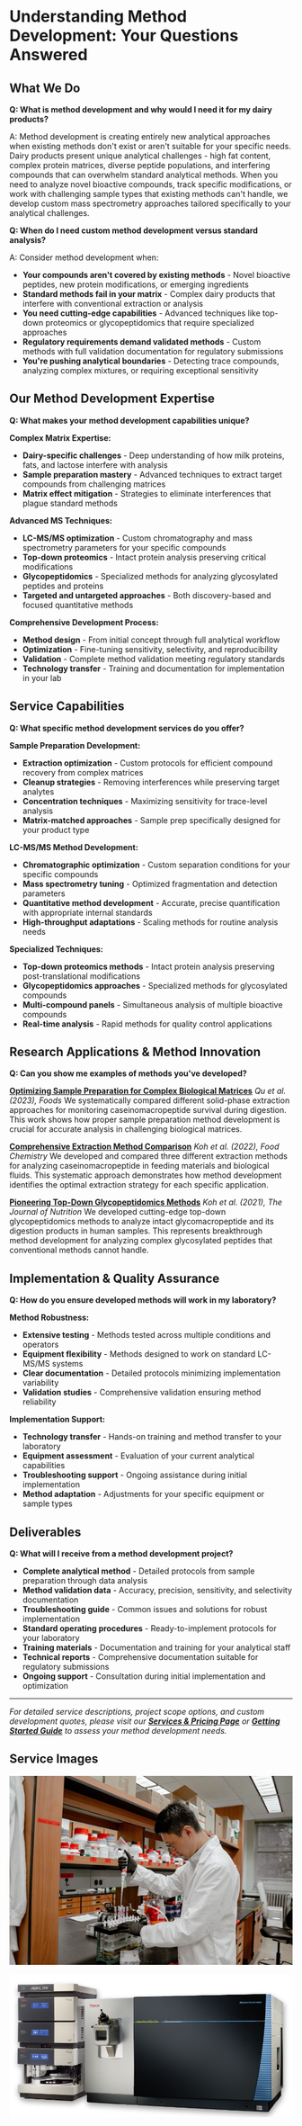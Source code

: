 # Understanding Method Development: Your Questions Answered

## What We Do

**Q: What is method development and why would I need it for my dairy products?**

A: Method development is creating entirely new analytical approaches when existing methods don't exist or aren't suitable for your specific needs. Dairy products present unique analytical challenges - high fat content, complex protein matrices, diverse peptide populations, and interfering compounds that can overwhelm standard analytical methods. When you need to analyze novel bioactive compounds, track specific modifications, or work with challenging sample types that existing methods can't handle, we develop custom mass spectrometry approaches tailored specifically to your analytical challenges.

**Q: When do I need custom method development versus standard analysis?**

A: Consider method development when:
- **Your compounds aren't covered by existing methods** - Novel bioactive peptides, new protein modifications, or emerging ingredients
- **Standard methods fail in your matrix** - Complex dairy products that interfere with conventional extraction or analysis
- **You need cutting-edge capabilities** - Advanced techniques like top-down proteomics or glycopeptidomics that require specialized approaches
- **Regulatory requirements demand validated methods** - Custom methods with full validation documentation for regulatory submissions
- **You're pushing analytical boundaries** - Detecting trace compounds, analyzing complex mixtures, or requiring exceptional sensitivity

## Our Method Development Expertise

**Q: What makes your method development capabilities unique?**

**Complex Matrix Expertise:**
- **Dairy-specific challenges** - Deep understanding of how milk proteins, fats, and lactose interfere with analysis
- **Sample preparation mastery** - Advanced techniques to extract target compounds from challenging matrices
- **Matrix effect mitigation** - Strategies to eliminate interferences that plague standard methods

**Advanced MS Techniques:**
- **LC-MS/MS optimization** - Custom chromatography and mass spectrometry parameters for your specific compounds
- **Top-down proteomics** - Intact protein analysis preserving critical modifications
- **Glycopeptidomics** - Specialized methods for analyzing glycosylated peptides and proteins
- **Targeted and untargeted approaches** - Both discovery-based and focused quantitative methods

**Comprehensive Development Process:**
- **Method design** - From initial concept through full analytical workflow
- **Optimization** - Fine-tuning sensitivity, selectivity, and reproducibility
- **Validation** - Complete method validation meeting regulatory standards
- **Technology transfer** - Training and documentation for implementation in your lab

## Service Capabilities

**Q: What specific method development services do you offer?**

**Sample Preparation Development:**
- **Extraction optimization** - Custom protocols for efficient compound recovery from complex matrices
- **Cleanup strategies** - Removing interferences while preserving target analytes
- **Concentration techniques** - Maximizing sensitivity for trace-level analysis
- **Matrix-matched approaches** - Sample prep specifically designed for your product type

**LC-MS/MS Method Development:**
- **Chromatographic optimization** - Custom separation conditions for your specific compounds
- **Mass spectrometry tuning** - Optimized fragmentation and detection parameters
- **Quantitative method development** - Accurate, precise quantification with appropriate internal standards
- **High-throughput adaptations** - Scaling methods for routine analysis needs

**Specialized Techniques:**
- **Top-down proteomics methods** - Intact protein analysis preserving post-translational modifications
- **Glycopeptidomics approaches** - Specialized methods for glycosylated compounds
- **Multi-compound panels** - Simultaneous analysis of multiple bioactive compounds
- **Real-time analysis** - Rapid methods for quality control applications

## Research Applications & Method Innovation

**Q: Can you show me examples of methods you've developed?**

**[Optimizing Sample Preparation for Complex Biological Matrices](https://health.oregonstate.edu/research/publications/103390foods12020299)**
*Qu et al. (2023), Foods*
We systematically compared different solid-phase extraction approaches for monitoring caseinomacropeptide survival during digestion. This work shows how proper sample preparation method development is crucial for accurate analysis in challenging biological matrices.

**[Comprehensive Extraction Method Comparison](https://health.oregonstate.edu/research/publications/101016jfoodchem2022133864)**
*Koh et al. (2022), Food Chemistry*
We developed and compared three different extraction methods for analyzing caseinomacropeptide in feeding materials and biological fluids. This systematic approach demonstrates how method development identifies the optimal extraction strategy for each specific application.

**[Pioneering Top-Down Glycopeptidomics Methods](https://health.oregonstate.edu/research/publications/101093jnnxab400)**
*Koh et al. (2021), The Journal of Nutrition*
We developed cutting-edge top-down glycopeptidomics methods to analyze intact glycomacropeptide and its digestion products in human samples. This represents breakthrough method development for analyzing complex glycosylated peptides that conventional methods cannot handle.

## Implementation & Quality Assurance

**Q: How do you ensure developed methods will work in my laboratory?**

**Method Robustness:**
- **Extensive testing** - Methods tested across multiple conditions and operators
- **Equipment flexibility** - Methods designed to work on standard LC-MS/MS systems
- **Clear documentation** - Detailed protocols minimizing implementation variability
- **Validation studies** - Comprehensive validation ensuring method reliability

**Implementation Support:**
- **Technology transfer** - Hands-on training and method transfer to your laboratory
- **Equipment assessment** - Evaluation of your current analytical capabilities
- **Troubleshooting support** - Ongoing assistance during initial implementation
- **Method adaptation** - Adjustments for your specific equipment or sample types

## Deliverables

**Q: What will I receive from a method development project?**

- **Complete analytical method** - Detailed protocols from sample preparation through data analysis
- **Method validation data** - Accuracy, precision, sensitivity, and selectivity documentation
- **Troubleshooting guide** - Common issues and solutions for robust implementation
- **Standard operating procedures** - Ready-to-implement protocols for your laboratory
- **Training materials** - Documentation and training for your analytical staff
- **Technical reports** - Comprehensive documentation suitable for regulatory submissions
- **Ongoing support** - Consultation during initial implementation and optimization

---

*For detailed service descriptions, project scope options, and custom development quotes, please visit our **[Services & Pricing Page](services_pricing_page.md)** or **[Getting Started Guide](getting_started_page.md)** to assess your method development needs.*

## Service Images

![Method Development 1](../images_for_site/methoddev_services.jpg)

![Method Development 2](../images_for_site/methoddev_services2.png)